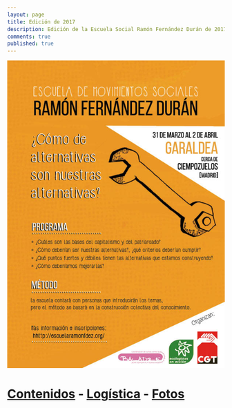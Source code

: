 ```yaml
---
layout: page
title: Edición de 2017
description: Edición de la Escuela Social Ramón Fernández Durán de 2017
comments: true
published: true
---
```


![Cartel Escuela Social 3ª Edición](/images/cartel_escuela_2017.jpg)

# [Contenidos](/historico/2017/contenidos.html) - [Logística](/historico/2017/logistica.html) - [Fotos](/historico/2017/fotos.html)
